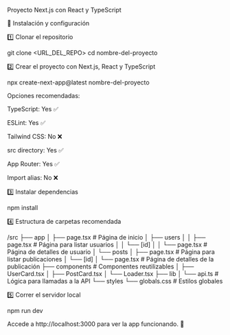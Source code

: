 Proyecto Next.js con React y TypeScript

🚀 Instalación y configuración

1️⃣ Clonar el repositorio

git clone <URL_DEL_REPO>
cd nombre-del-proyecto

2️⃣ Crear el proyecto con Next.js, React y TypeScript

npx create-next-app@latest nombre-del-proyecto

Opciones recomendadas:

TypeScript: Yes ✅

ESLint: Yes ✅

Tailwind CSS: No ❌

src directory: Yes ✅

App Router: Yes ✅

Import alias: No ❌

3️⃣ Instalar dependencias

npm install

4️⃣ Estructura de carpetas recomendada

/src
  ├── app
  │   ├── page.tsx             # Página de inicio
  │   ├── users
  │   │   ├── page.tsx         # Página para listar usuarios
  │   │   └── [id]
  │   │       └── page.tsx     # Página de detalles de usuario
  │   └── posts
  │       ├── page.tsx         # Página para listar publicaciones
  │       └── [id]
  │           └── page.tsx     # Página de detalles de la publicación
  ├── components               # Componentes reutilizables
  │   ├── UserCard.tsx
  │   ├── PostCard.tsx
  │   └── Loader.tsx
  ├── lib
  │   └── api.ts               # Lógica para llamadas a la API
  └── styles
      └── globals.css          # Estilos globales

5️⃣ Correr el servidor local

npm run dev

Accede a http://localhost:3000 para ver la app funcionando. 🎉


